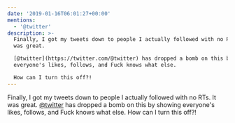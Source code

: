 ```yaml
---
date: '2019-01-16T06:01:27+00:00'
mentions:
  - '@twitter'
description: >-
  Finally, I got my tweets down to people I actually followed with no RTs. It
  was great.

  [@twitter](https://twitter.com/@twitter) has dropped a bomb on this by showing
  everyone's likes, follows, and Fuck knows what else. 

  How can I turn this off?!
---
```

Finally, I got my tweets down to people I actually followed with no RTs. It was great.
[@twitter](https://twitter.com/@twitter) has dropped a bomb on this by showing everyone's likes, follows, and Fuck knows what else. 
How can I turn this off?!

